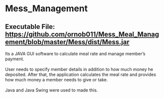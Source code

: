 # Mess_Management
## Executable File: https://github.com/ornob011/Mess_Meal_Management/blob/master/Mess/dist/Mess.jar

Its a JAVA GUI software to calculate meal rate and manage member’s payment.\
\
User needs to specify member details in addition to how much money he deposited. After that, the application calculates the meal rate and provides how much money a member needs to give or take.\
\
Java and Java Swing were used to made this.
